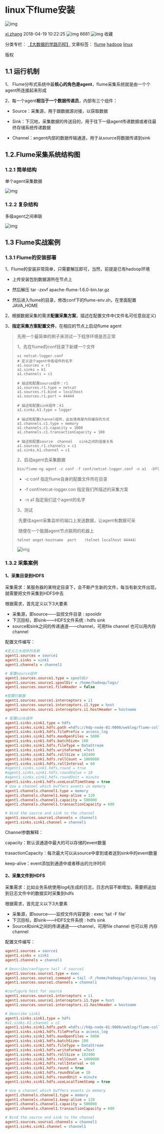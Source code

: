 # linux下flume安装

![img](https://csdnimg.cn/release/blogv2/dist/pc/img/original.png)

[xl.zhang](https://me.csdn.net/u011254180) 2018-04-19 10:22:25 ![img](https://csdnimg.cn/release/blogv2/dist/pc/img/articleReadEyes.png) 6681 ![img](https://csdnimg.cn/release/blogv2/dist/pc/img/tobarCollect.png) 收藏

分类专栏： [【大数据的学路历程】](https://blog.csdn.net/u011254180/category_9274316.html) 文章标签： [flume](https://www.csdn.net/gather_2c/MtTaEg0sMzMwMzgtYmxvZwO0O0OO0O0O.html) [hadoop](https://www.csdn.net/gather_28/MtTaYgzsMDE1Mi1ibG9n.html) [linux](https://www.csdn.net/gather_2d/MtjaQg5sMDY0MC1ibG9n.html)

版权

## 1.1 运行机制



1、 Flume分布式系统中最**核心的角色是agent**，flume采集系统就是由一个个agent所连接起来形成



2、每一个agent**相当于一个数据传递员**，内部有三个组件：

- Source：采集源，用于跟数据源对接，以获取数据

- Sink：下沉地，采集数据的传送目的，用于往下一级agent传递数据或者往最终存储系统传递数据

- Channel：angent内部的数据传输通道，用于从source将数据传递到sink

## 1.2.Flume采集系统结构图

### 1.2.1 简单结构

单个agent采集数据

![img](https://img-blog.csdn.net/20180419101055985)

### 1.2.2 复杂结构



多级agent之间串联

![img](https://img-blog.csdn.net/20180419101132861)





## 1.3 Flume实战案例 

### 1.3.1 Flume的安装部署

1、Flume的安装非常简单，只需要解压即可，当然，前提是已有hadoop环境

- 上传安装包到数据源所在节点上

- 然后解压 tar -zxvf apache-flume-1.6.0-bin.tar.gz

- 然后进入flume的目录，修改conf下的flume-env.sh，在里面配置JAVA_HOME

2、根据数据采集的需求**配置采集方案**，描述在配置文件中(文件名可任意自定义)

3、**指定采集方案配置文件**，在相应的节点上启动flume agent

> 先用一个最简单的例子来测试一下程序环境是否正常
>
> 1、先在flume的conf目录下新建一个文件
>
> ```properties
> vi netcat-logger.conf
> # 定义这个agent中各组件的名字
> a1.sources = r1
> a1.sinks = k1
> a1.channels = c1
> 
> # 描述和配置source组件：r1
> a1.sources.r1.type = netcat
> a1.sources.r1.bind = localhost
> a1.sources.r1.port = 44444
> 
> # 描述和配置sink组件：k1
> a1.sinks.k1.type = logger
> 
> # 描述和配置channel组件，此处使用是内存缓存的方式
> a1.channels.c1.type = memory
> a1.channels.c1.capacity = 1000
> a1.channels.c1.transactionCapacity = 100
> 
> # 描述和配置source  channel   sink之间的连接关系
> a1.sources.r1.channels = c1
> a1.sinks.k1.channel = c1
> ```
>
> 2、启动agent去采集数据
>
> ```groovy
> bin/flume-ng agent -c conf -f conf/netcat-logger.conf -n a1  -Dflume.root.logger=INFO,console
> ```
>
> - -c conf  指定flume自身的配置文件所在目录
>
> - -f conf/netcat-logger.con  指定我们所描述的采集方案
>
> - -n a1  指定我们这个agent的名字
>
> 3、测试
>
> ​	先要往agent采集监听的端口上发送数据，让agent有数据可采
>
> ​	随便在一个能跟agent节点联网的机器上
>
> ```apache
> telnet anget-hostname  port   （telnet localhost 44444）
> ```
>
> ![img](https://img-blog.csdn.net/20180419101738970)
>

### 1.3.2 采集案例 

#### 1、采集目录到HDFS

采集需求：某服务器的某特定目录下，会不断产生新的文件，每当有新文件出现，就需要把文件采集到HDFS中去

根据需求，首先定义以下3大要素

- 采集源，即source——监控文件目录 :  spooldir
- 下沉目标，即sink——HDFS文件系统  :  hdfs sink
- source和sink之间的传递通道——channel，可用file channel 也可以用内存channel

配置文件编写：

```ini
#定义三大组件的名称
agent1.sources = source1
agent1.sinks = sink1
agent1.channels = channel1

# 配置source组件
agent1.sources.source1.type = spooldir
agent1.sources.source1.spoolDir = /home/hadoop/logs/
agent1.sources.source1.fileHeader = false

#配置拦截器
agent1.sources.source1.interceptors = i1
agent1.sources.source1.interceptors.i1.type = host
agent1.sources.source1.interceptors.i1.hostHeader = hostname

# 配置sink组件
agent1.sinks.sink1.type = hdfs
agent1.sinks.sink1.hdfs.path =hdfs://hdp-node-01:9000/weblog/flume-collection/%y-%m-%d/%H-%M
agent1.sinks.sink1.hdfs.filePrefix = access_log
agent1.sinks.sink1.hdfs.maxOpenFiles = 5000
agent1.sinks.sink1.hdfs.batchSize= 100
agent1.sinks.sink1.hdfs.fileType = DataStream
agent1.sinks.sink1.hdfs.writeFormat =Text
agent1.sinks.sink1.hdfs.rollSize = 102400
agent1.sinks.sink1.hdfs.rollCount = 1000000
agent1.sinks.sink1.hdfs.rollInterval = 60
#agent1.sinks.sink1.hdfs.round = true
#agent1.sinks.sink1.hdfs.roundValue = 10
#agent1.sinks.sink1.hdfs.roundUnit = minute
agent1.sinks.sink1.hdfs.useLocalTimeStamp = true
# Use a channel which buffers events in memory
agent1.channels.channel1.type = memory
agent1.channels.channel1.keep-alive = 120
agent1.channels.channel1.capacity = 500000
agent1.channels.channel1.transactionCapacity = 600

# Bind the source and sink to the channel
agent1.sources.source1.channels = channel1
agent1.sinks.sink1.channel = channel1
```

Channel参数解释：

capacity：默认该通道中最大的可以存储的event数量

trasactionCapacity：每次最大可以从source中拿到或者送到sink中的event数量

keep-alive：event添加到通道中或者移出的允许时间

#### 2、采集文件到HDFS

采集需求：比如业务系统使用log4j生成的日志，日志内容不断增加，需要把追加到日志文件中的数据实时采集到hdfs

根据需求，首先定义以下3大要素

- 采集源，即source——监控文件内容更新 :  exec  ‘tail -F file’
- 下沉目标，即sink——HDFS文件系统  :  hdfs sink
- Source和sink之间的传递通道——channel，可用file channel 也可以用 内存channel

配置文件编写：

```ini
agent1.sources = source1
agent1.sinks = sink1
agent1.channels = channel1

# Describe/configure tail -F source1
agent1.sources.source1.type = exec
agent1.sources.source1.command = tail -F /home/hadoop/logs/access_log
agent1.sources.source1.channels = channel1

#configure host for source
agent1.sources.source1.interceptors = i1
agent1.sources.source1.interceptors.i1.type = host
agent1.sources.source1.interceptors.i1.hostHeader = hostname

# Describe sink1
agent1.sinks.sink1.type = hdfs
#a1.sinks.k1.channel = c1
agent1.sinks.sink1.hdfs.path =hdfs://hdp-node-01:9000/weblog/flume-collection/%y-%m-%d/%H-%M
agent1.sinks.sink1.hdfs.filePrefix = access_log
agent1.sinks.sink1.hdfs.maxOpenFiles = 5000
agent1.sinks.sink1.hdfs.batchSize= 100
agent1.sinks.sink1.hdfs.fileType = DataStream
agent1.sinks.sink1.hdfs.writeFormat =Text
agent1.sinks.sink1.hdfs.rollSize = 102400
agent1.sinks.sink1.hdfs.rollCount = 1000000
agent1.sinks.sink1.hdfs.rollInterval = 60
agent1.sinks.sink1.hdfs.round = true
agent1.sinks.sink1.hdfs.roundValue = 10
agent1.sinks.sink1.hdfs.roundUnit = minute
agent1.sinks.sink1.hdfs.useLocalTimeStamp = true

# Use a channel which buffers events in memory
agent1.channels.channel1.type = memory
agent1.channels.channel1.keep-alive = 120
agent1.channels.channel1.capacity = 500000
agent1.channels.channel1.transactionCapacity = 600

# Bind the source and sink to the channel
agent1.sources.source1.channels = channel1
agent1.sinks.sink1.channel = channel1
```